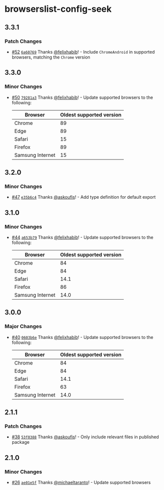 # browserslist-config-seek

## 3.3.1

### Patch Changes

- [#52](https://github.com/seek-oss/browserslist-config-seek/pull/52) [`6a60769`](https://github.com/seek-oss/browserslist-config-seek/commit/6a607695ffc550e62c145aeb86d0e448e431bd85) Thanks [@felixhabib](https://github.com/felixhabib)! - Include `ChromeAndroid` in supported browsers, matching the `Chrome` version

## 3.3.0

### Minor Changes

- [#50](https://github.com/seek-oss/browserslist-config-seek/pull/50) [`79281a3`](https://github.com/seek-oss/browserslist-config-seek/commit/79281a377036e68e529c5c0d1b5a201201f40362) Thanks [@felixhabib](https://github.com/felixhabib)! - Update supported browsers to the following:

  | Browser          | Oldest supported version |
  | ---------------- | ------------------------ |
  | Chrome           | 89                       |
  | Edge             | 89                       |
  | Safari           | 15                       |
  | Firefox          | 89                       |
  | Samsung Internet | 15                       |

## 3.2.0

### Minor Changes

- [#47](https://github.com/seek-oss/browserslist-config-seek/pull/47) [`e35b6c4`](https://github.com/seek-oss/browserslist-config-seek/commit/e35b6c4ab0a6003cd2ea933bdc155d726110ff3a) Thanks [@askoufis](https://github.com/askoufis)! - Add type definition for default export

## 3.1.0

### Minor Changes

- [#44](https://github.com/seek-oss/browserslist-config-seek/pull/44) [`a653b79`](https://github.com/seek-oss/browserslist-config-seek/commit/a653b7948a883c0364928419c6673eef13f30af1) Thanks [@felixhabib](https://github.com/felixhabib)! - Update supported browsers to the following:

  | Browser          | Oldest supported version |
  | ---------------- | ------------------------ |
  | Chrome           | 84                       |
  | Edge             | 84                       |
  | Safari           | 14.1                     |
  | Firefox          | 86                       |
  | Samsung Internet | 14.0                     |

## 3.0.0

### Major Changes

- [#40](https://github.com/seek-oss/browserslist-config-seek/pull/40) [`0603b6e`](https://github.com/seek-oss/browserslist-config-seek/commit/0603b6ee6cd2020c21ea71d4c9f29131f409c5c9) Thanks [@felixhabib](https://github.com/felixhabib)! - Update supported browsers to the following:

  | Browser          | Oldest supported version |
  | ---------------- | ------------------------ |
  | Chrome           | 84                       |
  | Edge             | 84                       |
  | Safari           | 14.1                     |
  | Firefox          | 63                       |
  | Samsung Internet | 14.0                     |

## 2.1.1

### Patch Changes

- [#38](https://github.com/seek-oss/browserslist-config-seek/pull/38) [`53f0388`](https://github.com/seek-oss/browserslist-config-seek/commit/53f038808adce68a7006bba05e7c9b3762ef01c7) Thanks [@askoufis](https://github.com/askoufis)! - Only include relevant files in published package

## 2.1.0

### Minor Changes

- [#26](https://github.com/seek-oss/browserslist-config-seek/pull/26) [`ae01e5f`](https://github.com/seek-oss/browserslist-config-seek/commit/ae01e5fa29c9bea19c820b6404b7975fba829664) Thanks [@michaeltaranto](https://github.com/michaeltaranto)! - Update supported browsers
